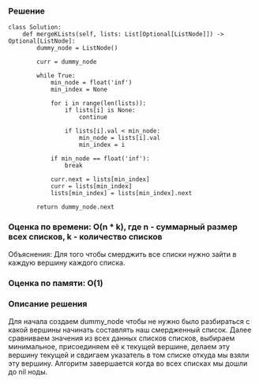 ### Решение

    class Solution:
        def mergeKLists(self, lists: List[Optional[ListNode]]) -> Optional[ListNode]:
            dummy_node = ListNode()

            curr = dummy_node

            while True:
                min_node = float('inf')
                min_index = None

                for i in range(len(lists)):
                    if lists[i] is None:
                        continue

                    if lists[i].val < min_node:
                        min_node = lists[i].val
                        min_index = i

                if min_node == float('inf'):
                    break

                curr.next = lists[min_index]
                curr = lists[min_index]
                lists[min_index] = lists[min_index].next

            return dummy_node.next

### Оценка по времени: O(n \* k), где n - суммарный размер всех списков, k - количество списков

Объяснения: Для того чтобы смерджить все списки нужно зайти в каждую вершину каждого списка.

### Оценка по памяти: O(1)

### Описание решения

Для начала создаем dummy_node чтобы не нужно было разбираться с какой вершины начинать составлять наш смердженный список. Далее сравниваем значения из всех данных списков списков, выбираем минимальное, присоединяем её к текущей вершине, делаем эту вершину текущей и свдигаем указатель в том списке откуда мы взяли эту вершину. Алгоритм завершается когда во всех списках мы дошли до nil ноды.
